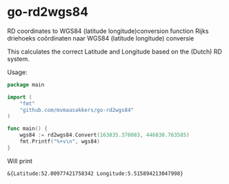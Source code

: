 # go-rd2wgs84

RD coordinates to WGS84 (latitude longitude)conversion function
Rijks driehoeks coördinaten naar WGS84 (latitude longitude) conversie

This calculates the correct Latitude and Longitude based on the (Dutch) RD system.

Usage:

```go
package main

import (
	"fmt"
	"github.com/mvmaasakkers/go-rd2wgs84"
)

func main() {
	wgs84 := rd2wgs84.Convert(163835.370083, 446830.763585)
	fmt.Printf("%+v\n", wgs84)
}

```

Will print
```
&{Latitude:52.00977421758342 Longitude:5.515894213047998}
```
